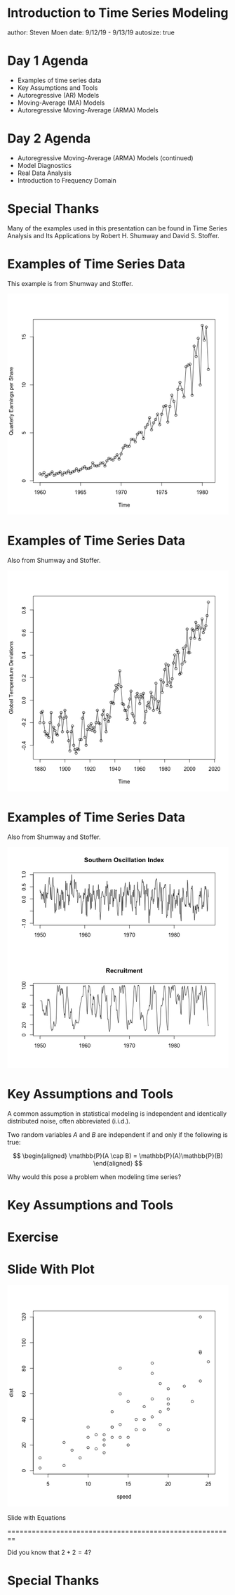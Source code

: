 Introduction to Time Series Modeling
========================================================
author: Steven Moen
date: 9/12/19 - 9/13/19
autosize: true

Day 1 Agenda
========================================================

- Examples of time series data
- Key Assumptions and Tools
- Autoregressive (AR) Models
- Moving-Average (MA) Models
- Autoregressive Moving-Average (ARMA) Models

Day 2 Agenda
========================================================

- Autoregressive Moving-Average (ARMA) Models (continued)
- Model Diagnostics
- Real Data Analysis
- Introduction to Frequency Domain

Special Thanks
========================================================

Many of the examples used in this presentation can be found in Time Series Analysis and Its Applications by Robert H. Shumway and David S. Stoffer.



Examples of Time Series Data 
========================================================

This example is from Shumway and Stoffer.

![plot of chunk unnamed-chunk-1](Slides-figure/unnamed-chunk-1-1.png)

Examples of Time Series Data
========================================================

Also from Shumway and Stoffer.

![plot of chunk unnamed-chunk-2](Slides-figure/unnamed-chunk-2-1.png)

Examples of Time Series Data
========================================================

Also from Shumway and Stoffer.

![plot of chunk unnamed-chunk-3](Slides-figure/unnamed-chunk-3-1.png)

Key Assumptions and Tools
========================================================

A common assumption in statistical modeling is independent and identically distributed noise, often abbreviated (i.i.d.).

Two random variables $A$ and $B$ are independent if and only if the following is true:

$$
  \begin{aligned}
  \mathbb{P}(A \cap B) = \mathbb{P}(A)\mathbb{P}(B)
  \end{aligned}
$$

Why would this pose a problem when modeling time series?

Key Assumptions and Tools
========================================================


Exercise
========================================================




Slide With Plot
========================================================

![plot of chunk unnamed-chunk-4](Slides-figure/unnamed-chunk-4-1.png)

Slide with Equations

========================================================


Did you know that $2 + 2 = 4$?

Special Thanks
========================================================

